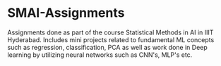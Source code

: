 # SMAI-Assignments
Assignments done as part of the course Statistical Methods in AI in IIIT Hyderabad. Includes mini projects related to fundamental ML concepts such as regression, classification, PCA as well as work done in Deep learning by utilizing neural networks such as CNN's, MLP's etc.
